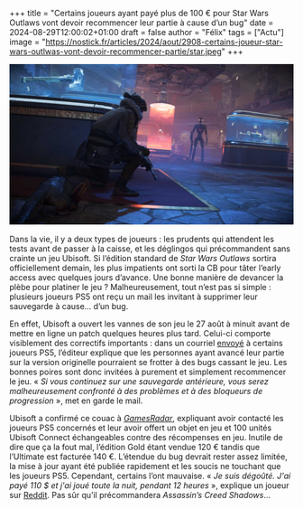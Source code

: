 
+++
title = "Certains joueurs ayant payé plus de 100 € pour Star Wars Outlaws vont devoir recommencer leur partie à cause d’un bug"
date = 2024-08-29T12:00:02+01:00
draft = false
author = "Félix"
tags = ["Actu"]
image = "https://nostick.fr/articles/2024/aout/2908-certains-joueur-star-wars-outlwas-vont-devoir-recommencer-partie/star.jpeg"
+++

![Le jeu Star Wars Outlaws](star.jpeg "Bug s’apprêtant à flinguer la sauvegarde d’un joueur PS5 (allégorie).") 

Dans la vie, il y a deux types de joueurs : les prudents qui attendent les tests avant de passer à la caisse, et les déglingos qui précommandent sans crainte un jeu Ubisoft. Si l’édition standard de *Star Wars Outlaws* sortira officiellement demain, les plus impatients ont sorti la CB pour tâter l’early access avec quelques jours d’avance. Une bonne manière de devancer la plèbe pour platiner le jeu ? Malheureusement, tout n’est pas si simple : plusieurs joueurs PS5 ont reçu un mail les invitant à supprimer leur sauvegarde à cause… d’un bug.

En effet, Ubisoft a ouvert les vannes de son jeu le 27 août à minuit avant de mettre en ligne un patch quelques heures plus tard. Celui-ci comporte visiblement des correctifs importants : dans un courriel [envoyé](https://www.reddit.com/r/StarWarsOutlaws/comments/1f2qpau/email_from_ubisoft_regarding_new_patch/) à certains joueurs PS5, l’éditeur explique que les personnes ayant avancé leur partie sur la version originelle pourraient se frotter à des bugs cassant le jeu. Les bonnes poires sont donc invitées à purement et simplement recommencer le jeu. « *Si vous continuez sur une sauvegarde antérieure, vous serez malheureusement confronté à des problèmes et à des bloqueurs de progression* », met en garde le mail.

Ubisoft a confirmé ce couac à *[GamesRadar](https://www.gamesradar.com/games/open-world/early-star-wars-outlaws-ps5-players-paid-dollar110-only-to-have-ubisoft-issue-a-new-patch-and-tell-them-to-start-a-new-save-file-or-face-game-breaking-bugs/)*, expliquant avoir contacté les joueurs PS5 concernés et leur avoir offert un objet en jeu et 100 unités Ubisoft Connect échangeables contre des récompenses en jeu. Inutile de dire que ça la fout mal, l’édition Gold étant vendue 120 € tandis que l’Ultimate est facturée 140 €. L’étendue du bug devrait rester assez limitée, la mise à jour ayant été publiée rapidement et les soucis ne touchant que les joueurs PS5. Cependant, certains l’ont mauvaise. « *Je suis dégoûté. J'ai payé 110 $ et j'ai joué toute la nuit, pendant 12 heures* », explique un joueur sur [Reddit](https://www.reddit.com/r/StarWarsOutlaws/comments/1f2qnbd/comment/lk8dz37/). Pas sûr qu’il précommandera *Assassin’s Creed Shadows*…
